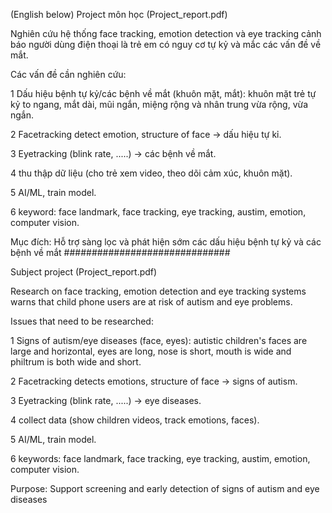 (English below)
Project môn học (Project_report.pdf)

Nghiên cứu hệ thống face tracking, emotion detection và eye tracking cảnh báo người dùng điện thoại là trẻ em có nguy cơ tự kỷ và mắc các vấn đề về mắt.

Các vấn đề cần nghiên cứu:									

1	Dấu hiệu bệnh tự kỷ/các bệnh về mắt (khuôn mặt, mắt): khuôn mặt trẻ tự kỷ to ngang, mắt dài, mũi ngắn, miệng rộng và nhân trung vừa rộng, vừa ngắn.							

2	Facetracking detect emotion, structure of face -> dấu hiệu tự kỉ.								

3	Eyetracking (blink rate, .....) -> các bệnh về mắt.								

4	thu thập dữ liệu (cho trẻ xem video, theo dõi cảm xúc, khuôn mặt).				

5	AI/ML, train model. 								

6	keyword: face landmark, face tracking, eye tracking, austim, emotion, computer vision.		

Mục đích:	Hỗ trợ sàng lọc và phát hiện sớm các dấu hiệu bệnh tự kỷ và các bệnh về mắt
##############################

Subject project (Project_report.pdf)

Research on face tracking, emotion detection and eye tracking systems warns that child phone users are at risk of autism and eye problems.

Issues that need to be researched:

1 Signs of autism/eye diseases (face, eyes): autistic children's faces are large and horizontal, eyes are long, nose is short, mouth is wide and philtrum is both wide and short.

2 Facetracking detects emotions, structure of face -> signs of autism.

3 Eyetracking (blink rate, .....) -> eye diseases.

4 collect data (show children videos, track emotions, faces).

5 AI/ML, train model.

6 keywords: face landmark, face tracking, eye tracking, austim, emotion, computer vision.

Purpose: Support screening and early detection of signs of autism and eye diseases
